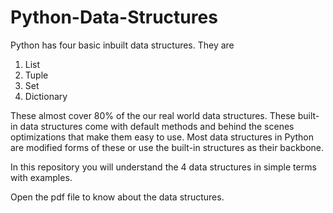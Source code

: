 # Python-Data-Structures

Python has four basic inbuilt data structures. They are 
1) List
2) Tuple
3) Set
4) Dictionary


These almost cover 80% of the our real world data structures. These built-in data structures come with default methods and behind the scenes optimizations that make them easy to use. Most data structures in Python are modified forms of these or use the built-in structures as their backbone.

In this repository you will understand the 4 data structures in simple terms with examples.

Open the pdf file to know about the data structures.
